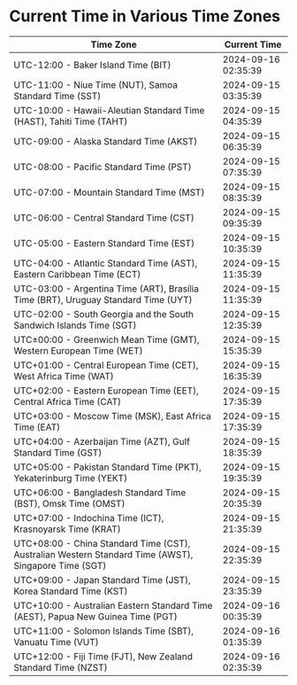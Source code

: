 # Current Time in Various Time Zones

| Time Zone | Current Time |
|-----------|--------------|
| UTC-12:00 - Baker Island Time (BIT) | 2024-09-16 02:35:39 |
| UTC-11:00 - Niue Time (NUT), Samoa Standard Time (SST) | 2024-09-15 03:35:39 |
| UTC-10:00 - Hawaii-Aleutian Standard Time (HAST), Tahiti Time (TAHT) | 2024-09-15 04:35:39 |
| UTC-09:00 - Alaska Standard Time (AKST) | 2024-09-15 06:35:39 |
| UTC-08:00 - Pacific Standard Time (PST) | 2024-09-15 07:35:39 |
| UTC-07:00 - Mountain Standard Time (MST) | 2024-09-15 08:35:39 |
| UTC-06:00 - Central Standard Time (CST) | 2024-09-15 09:35:39 |
| UTC-05:00 - Eastern Standard Time (EST) | 2024-09-15 10:35:39 |
| UTC-04:00 - Atlantic Standard Time (AST), Eastern Caribbean Time (ECT) | 2024-09-15 11:35:39 |
| UTC-03:00 - Argentina Time (ART), Brasília Time (BRT), Uruguay Standard Time (UYT) | 2024-09-15 11:35:39 |
| UTC-02:00 - South Georgia and the South Sandwich Islands Time (SGT) | 2024-09-15 12:35:39 |
| UTC±00:00 - Greenwich Mean Time (GMT), Western European Time (WET) | 2024-09-15 15:35:39 |
| UTC+01:00 - Central European Time (CET), West Africa Time (WAT) | 2024-09-15 16:35:39 |
| UTC+02:00 - Eastern European Time (EET), Central Africa Time (CAT) | 2024-09-15 17:35:39 |
| UTC+03:00 - Moscow Time (MSK), East Africa Time (EAT) | 2024-09-15 17:35:39 |
| UTC+04:00 - Azerbaijan Time (AZT), Gulf Standard Time (GST) | 2024-09-15 18:35:39 |
| UTC+05:00 - Pakistan Standard Time (PKT), Yekaterinburg Time (YEKT) | 2024-09-15 19:35:39 |
| UTC+06:00 - Bangladesh Standard Time (BST), Omsk Time (OMST) | 2024-09-15 20:35:39 |
| UTC+07:00 - Indochina Time (ICT), Krasnoyarsk Time (KRAT) | 2024-09-15 21:35:39 |
| UTC+08:00 - China Standard Time (CST), Australian Western Standard Time (AWST), Singapore Time (SGT) | 2024-09-15 22:35:39 |
| UTC+09:00 - Japan Standard Time (JST), Korea Standard Time (KST) | 2024-09-15 23:35:39 |
| UTC+10:00 - Australian Eastern Standard Time (AEST), Papua New Guinea Time (PGT) | 2024-09-16 00:35:39 |
| UTC+11:00 - Solomon Islands Time (SBT), Vanuatu Time (VUT) | 2024-09-16 01:35:39 |
| UTC+12:00 - Fiji Time (FJT), New Zealand Standard Time (NZST) | 2024-09-16 02:35:39 |
